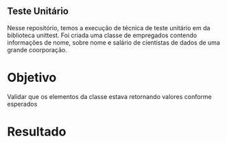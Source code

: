 ## Teste Unitário

Nesse repositório, temos a execução de técnica de teste unitário em da biblioteca unittest. 
Foi criada uma classe de empregados contendo informações de nome, sobre nome e salário
de cientistas de dados de uma grande coorporação.

# Objetivo
Validar que os elementos da classe estava retornando valores conforme esperados

# Resultado
